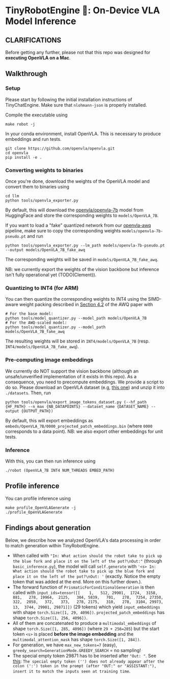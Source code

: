 # TinyRobotEngine 🤖: On-Device VLA Model Inference

## CLARIFICATIONS

Before getting any further, please not that this repo was designed for **executing OpenVLA on a Mac**.

## Walkthrough

### Setup

Please start by following the initial installation instructions of TinyChatEngine. Make sure that `nlohmann-json` is properly installed.

Compile the executable using
```shell
make robot -j
```

In your conda environment, install OpenVLA. This is necessary to produce embeddings and run tests.
```shell
git clone https://github.com/openvla/openvla.git
cd openvla
pip install -e .
```

### Converting weights to binaries

Once you're done, download the weights of the OpenVLA model and convert them to binaries using
```shell
cd llm 
python tools/openvla_exporter.py
```

By default, this will download the [openvla/openvla-7b](https://huggingface.co/openvla/openvla-7b) model from HuggingFace and store the corresponding weights to `models/OpenVLA_7B`.

If you want to load a "fake" quantized network from our [openvla-awq](https://github.com/seanxzhan/llm-awq) pipeline, make sure to copy the corresponding weights `models/openvla-7b-pseudo.pt` and run
```shell
python tools/openvla_exporter.py --lm_path models/openvla-7b-pseudo.pt --output models/OpenVLA_7B_fake_awq
```
The corresponding weights will be saved in `models/OpenVLA_7B_fake_awq`.

NB: we currently export the weights of the vision backbone but inference isn't fully operational yet (TODO(Clement)).

### Quantizing to INT4 (for ARM)

You can then quantize the corresponding weights to INT4 using the SIMD-aware weight packing described in [Section 4.2](https://arxiv.org/pdf/2306.00978) of the AWQ paper with
```shell
# For the base model:
python tools/model_quantizer.py --model_path models/OpenVLA_7B
# For the AWQ-scaled model:
python tools/model_quantizer.py --model_path models/OpenVLA_7B_fake_awq
```
The resulting weights will be stored in `INT4/models/OpenVLA_7B` (resp. `INT4/models/OpenVLA_7B_fake_awq`).

### Pre-computing image embeddings

We currently do NOT support the vision backbone (although an unsafe/unverified implementation of it exists in this repo). As a consequence, you need to precompute embeddings. We provide a script to do so. Please download an OpenVLA dataset (e.g, [this one](https://drive.google.com/file/d/1SVoF6u_8pmx5sPWcj4bXETbRlflmFlbZ/view?usp=drive_link)) and unzip it into `./datasets`. Then, run
```shell
python tools/openvla/export_image_tokens_dataset.py (--hf_path {HF_PATH} --n_max {NB_DATAPOINTS} --dataset_name {DATASET_NAME} --output {OUTPUT_PATH})
```

By default, this will export embeddings as `embeds/OpenVLA_7B/0000_projected_patch_embeddings.bin` (where `0000` corresponds to a data point). 
NB: we also export other embeddings for unit tests.

### Inference

With this, you can then run inference using
```shell
./robot (OpenVLA_7B INT4 NUM_THREADS EMBED_PATH)
```

## Profile inference

You can profile inference using
```shell
make profile_OpenVLAGenerate -j
./profile_OpenVLAGenerate
```

## Findings about generation

Below, we describe how we analyzed OpenVLA's data processing in order to match generation within TinyRobotEngine.

* When called with `"In: What action should the robot take to pick up the blue fork and place it on the left of the pot?\nOut:"` (through `basic_inference.py`), the model will call `self.generate` with `'<s> In: What action should the robot take to pick up the blue fork and place it on the left of the pot?\nOut: '` (exactly. Notice the empty token that was added at the end. More on this further down.).
* The forward function of `PrismaticForConditionalGeneration` is then called with `input_ids=tensor([[    1,   512, 29901,  1724,  3158,   881,   278, 19964,  2125,   304,
          5839,   701,   278,  7254, 27350,   322,  2058,   372,   373,   278,
          2175,   310,   278,  3104, 29973,    13,  3744, 29901, 29871]])` (29 tokens) which yield `input_embeddings` with shape `torch.Size([1, 29, 4096])`. `projected_patch_embeddings` has shape `torch.Size([1, 256, 4096])`.
* All of them are concatenated to produce a `multimodal_embeddings` of shape `torch.Size([1, 285, 4096])` (where `29 + 256=285`) but the start token `<s>` is placed **before the image embedding** and the `multimodal_attention_mask` has shape `torch.Size([1, 284])`.
* For generation, we have `max_new_tokens=7` (easy), `greedy_search=GenerationMode.GREEDY_SEARCH` = no sampling!
* The special empty token 29871 has to be inserted after `"Out: "`. See [this](https://github.com/openvla/openvla/blob/0214a0c7c09942fb8e0ec3c3948c00e4e8949911/prismatic/extern/hf/modeling_prismatic.py#L510): `The special empty token ('') does not already appear after the colon (':') token in the prompt (after "OUT:" or "ASSISTANT:"), insert it to match the inputs seen at training time`.
